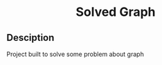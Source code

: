 <h1 align = "center" > <strong> Solved Graph </strong> </h1>

## Desciption

Project built to solve some problem about graph

